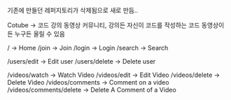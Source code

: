 기존에 만들던 레퍼지토리가 삭제됨으로 새로 만듬..

Cotube -> 코드 강의 동영상 커뮤니티, 강의든 자신이 코드를 작성하는 코드 동영상이든 
누구든 올릴 수 있음

/ -> Home
/join -> Join
/login -> Login
/search -> Search

/users/edit -> Edit user
/users/delete -> Delete user

/videos/watch -> Watch Video
/videos/edit -> Edit Video
/videos/delete -> Delete Video
/videos/comments -> Comment on a video
/videos/comments/delete -> Delete A Comment of a Video